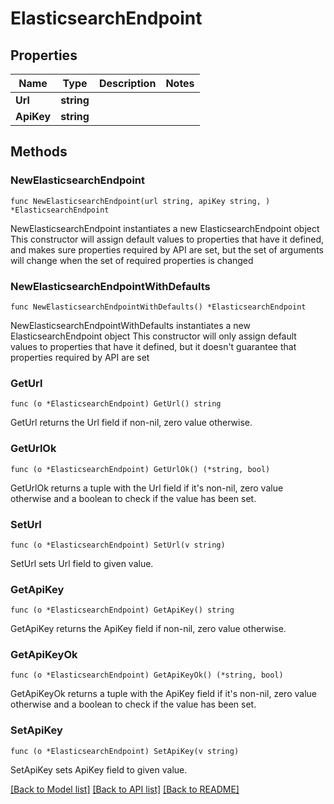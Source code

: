# ElasticsearchEndpoint

## Properties

Name | Type | Description | Notes
------------ | ------------- | ------------- | -------------
**Url** | **string** |  | 
**ApiKey** | **string** |  | 

## Methods

### NewElasticsearchEndpoint

`func NewElasticsearchEndpoint(url string, apiKey string, ) *ElasticsearchEndpoint`

NewElasticsearchEndpoint instantiates a new ElasticsearchEndpoint object
This constructor will assign default values to properties that have it defined,
and makes sure properties required by API are set, but the set of arguments
will change when the set of required properties is changed

### NewElasticsearchEndpointWithDefaults

`func NewElasticsearchEndpointWithDefaults() *ElasticsearchEndpoint`

NewElasticsearchEndpointWithDefaults instantiates a new ElasticsearchEndpoint object
This constructor will only assign default values to properties that have it defined,
but it doesn't guarantee that properties required by API are set

### GetUrl

`func (o *ElasticsearchEndpoint) GetUrl() string`

GetUrl returns the Url field if non-nil, zero value otherwise.

### GetUrlOk

`func (o *ElasticsearchEndpoint) GetUrlOk() (*string, bool)`

GetUrlOk returns a tuple with the Url field if it's non-nil, zero value otherwise
and a boolean to check if the value has been set.

### SetUrl

`func (o *ElasticsearchEndpoint) SetUrl(v string)`

SetUrl sets Url field to given value.


### GetApiKey

`func (o *ElasticsearchEndpoint) GetApiKey() string`

GetApiKey returns the ApiKey field if non-nil, zero value otherwise.

### GetApiKeyOk

`func (o *ElasticsearchEndpoint) GetApiKeyOk() (*string, bool)`

GetApiKeyOk returns a tuple with the ApiKey field if it's non-nil, zero value otherwise
and a boolean to check if the value has been set.

### SetApiKey

`func (o *ElasticsearchEndpoint) SetApiKey(v string)`

SetApiKey sets ApiKey field to given value.



[[Back to Model list]](../README.md#documentation-for-models) [[Back to API list]](../README.md#documentation-for-api-endpoints) [[Back to README]](../README.md)


